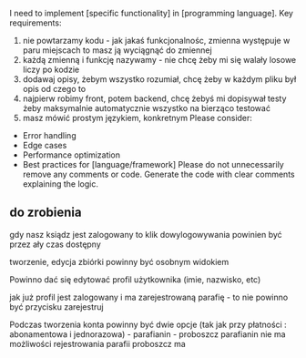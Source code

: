 I need to implement [specific functionality] in [programming language].
Key requirements:
1. nie powtarzamy kodu - jak jakaś funkcjonalnośc, zmienna występuje w paru miejscach to masz ją wyciągnąć do zmiennej
2. każdą zmienną i funkcję nazywamy - nie chcę żeby mi się walały losowe liczy po kodzie
3. dodawaj opisy, żebym wszystko rozumiał, chcę żeby w każdym pliku był opis od czego to
4. najpierw robimy front, potem backend, chcę żebyś mi dopisywał testy żeby maksymalnie automatycznie wszystko na bierząco testować
5. masz mówić prostym językiem, konkretnym
Please consider:
- Error handling
- Edge cases
- Performance optimization
- Best practices for [language/framework]
Please do not unnecessarily remove any comments or code.
Generate the code with clear comments explaining the logic.



## do zrobienia

gdy nasz ksiądz jest zalogowany to klik dowylogowywania powinien być przez ały czas dostępny

tworzenie, edycja zbiórki powinny być osobnym widokiem

Powinno dać się edytować profil użytkownika 
(imie, nazwisko, etc)

jak już profil jest zalogowany i ma zarejestrowaną parafię - to nie powinno być przycisku zarejestruj

Podczas tworzenia konta powinny być dwie opcje (tak jak przy płatności : abonamentowa i jednorazowa) - parafianin - proboszcz
parafianin nie ma możliwości rejestrowania parafii
proboszcz ma



